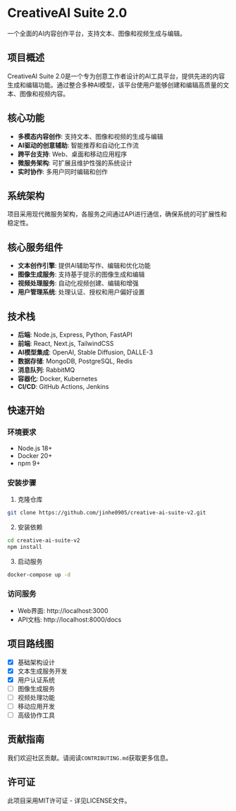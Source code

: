 # CreativeAI Suite 2.0

一个全面的AI内容创作平台，支持文本、图像和视频生成与编辑。

## 项目概述

CreativeAI Suite 2.0是一个专为创意工作者设计的AI工具平台，提供先进的内容生成和编辑功能。通过整合多种AI模型，该平台使用户能够创建和编辑高质量的文本、图像和视频内容。

## 核心功能

- **多模态内容创作**: 支持文本、图像和视频的生成与编辑
- **AI驱动的创意辅助**: 智能推荐和自动化工作流
- **跨平台支持**: Web、桌面和移动应用程序
- **微服务架构**: 可扩展且维护性强的系统设计
- **实时协作**: 多用户同时编辑和创作

## 系统架构

项目采用现代微服务架构，各服务之间通过API进行通信，确保系统的可扩展性和稳定性。

## 核心服务组件

- **文本创作引擎**: 提供AI辅助写作、编辑和优化功能
- **图像生成服务**: 支持基于提示的图像生成和编辑
- **视频处理服务**: 自动化视频创建、编辑和增强
- **用户管理系统**: 处理认证、授权和用户偏好设置

## 技术栈

- **后端**: Node.js, Express, Python, FastAPI
- **前端**: React, Next.js, TailwindCSS
- **AI模型集成**: OpenAI, Stable Diffusion, DALLE-3
- **数据存储**: MongoDB, PostgreSQL, Redis
- **消息队列**: RabbitMQ
- **容器化**: Docker, Kubernetes
- **CI/CD**: GitHub Actions, Jenkins

## 快速开始

### 环境要求

- Node.js 18+
- Docker 20+
- npm 9+

### 安装步骤

1. 克隆仓库
```bash
git clone https://github.com/jinhe0905/creative-ai-suite-v2.git
```

2. 安装依赖
```bash
cd creative-ai-suite-v2
npm install
```

3. 启动服务
```bash
docker-compose up -d
```

### 访问服务

- Web界面: http://localhost:3000
- API文档: http://localhost:8000/docs

## 项目路线图

- [x] 基础架构设计
- [x] 文本生成服务开发
- [x] 用户认证系统
- [ ] 图像生成服务
- [ ] 视频处理功能
- [ ] 移动应用开发
- [ ] 高级协作工具

## 贡献指南

我们欢迎社区贡献。请阅读`CONTRIBUTING.md`获取更多信息。

## 许可证

此项目采用MIT许可证 - 详见LICENSE文件。
